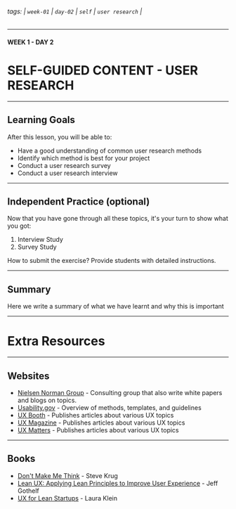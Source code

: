 [//]: # (https://github.com/mpaiva/ux-ed/issues/7)
[//]: # (wk-01 | day-02 | Self-Guided Content)
###### tags: | `week-01` | `day-02` | `self` | `user research` |

---

#### WEEK 1 - DAY 2
# SELF-GUIDED CONTENT - USER RESEARCH

---

## Learning Goals

After this lesson, you will be able to:

- Have a good understanding of common user research methods
- Identify which method is best for your project
- Conduct a user research survey
- Conduct a user research interview


---

## Independent Practice (optional)

Now that you have gone through all these topics, it's your turn to show what you got:

1. Interview Study
2. Survey Study

How to submit the exercise? 
Provide students with detailed instructions.

---

## Summary

Here we write a summary of what we have learnt and why this is important

---

# Extra Resources

---

## Websites

- [Nielsen Norman Group](https://www.nngroup.com) - Consulting group that also write white papers and 
blogs on topics.
- [Usability.gov](https://www.usability.gov) - Overview of methods, templates, and guidelines
- [UX Booth](http://www.uxbooth.com/) - Publishes articles about various UX topics
- [UX Magazine](http://uxmag.com/) - Publishes articles about various UX topics
- [UX Matters](http://www.uxmatters.com/) - Publishes articles about various UX topics

---

## Books

- [Don't Make Me Think](https://www.amazon.com/Dont-Make-Think-Revisited-Usability/dp/0321965515/ref=pd_bxgy_14_img_3?ie=UTF8&psc=1&refRID=32F2PD4YZP9ERMDQT9J3) - Steve Krug
- [Lean UX: Applying Lean Principles to Improve User Experience](https://www.amazon.com/Lean-UX-Applying-Principles-Experience/dp/1449311652/ref=sr_1_1?ie=UTF8&qid=1473627156&sr=8-1&keywords=lean+ux) - Jeff Gothelf
- [UX for Lean Startups](https://www.amazon.com/UX-Lean-Startups-Experience-Research/dp/1449334911/ref=sr_1_3?ie=UTF8&qid=1473627156&sr=8-3&keywords=lean+ux) - Laura Klein